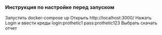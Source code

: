 ### Инструкция по настройке перед запуском
Запустить docker-compose up
Открыть http://localhost:3000/
Нажать  Login и ввести креды
login:prothetic1
pass:prothetic123
Выбрать скачать отчет
